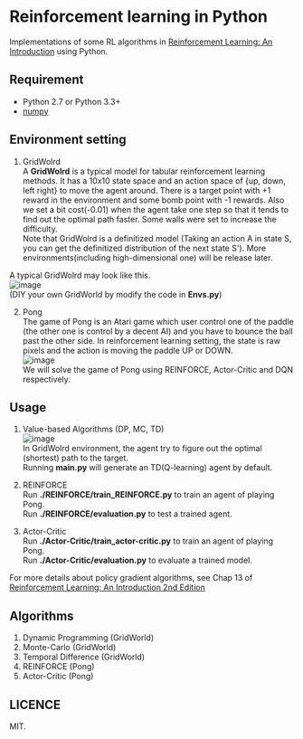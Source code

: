 # Reinforcement learning in Python  

Implementations of some RL algorithms in [Reinforcement Learning: An Introduction](http://webdocs.cs.ualberta.ca/~sutton/book/the-book.html) using Python.  


## Requirement  
* Python 2.7 or Python 3.3+  
* [numpy](http://www.numpy.org/)   

## Environment setting  
1. GridWolrd  
A **GridWolrd** is a typical model for tabular reinforcement learning methods. It has a 10x10 state space and an action space of {up, down, left right} to move the agent around. There is a target point with +1 reward in the environment and some bomb point with -1 rewards. Also we set a bit cost(-0.01) when the agent take one step so that it tends to find out the optimal path faster. Some walls were set to increase the difficulty.   
Note that GridWolrd is a definitized model (Taking an action A in state S, you can get the definitized distribution of the next state S'). More environments(including high-dimensional one) will be release later.  

A typical GridWolrd may look like this.   
![image](https://github.com/borgwang/reinforce_py/raw/master/imgs/grid.png)  
(DIY your own GridWorld by modify the code in **Envs.py**)  

2. Pong  
The game of Pong is an Atari game which user control one of the paddle (the other one is control by a decent AI) and you have to bounce the ball past the other side. In reinforcement learning setting, the state is raw pixels and the action is moving the paddle UP or DOWN.  
![image](https://github.com/borgwang/reinforce_py/raw/master/imgs/pong.png)  
We will solve the game of Pong using REINFORCE, Actor-Critic and DQN respectively.  

## Usage  
1. Value-based Algorithms (DP, MC, TD)  
![image](https://github.com/borgwang/reinforce_py/raw/master/imgs/usage.png)   
In GridWolrd environment, the agent try to figure out the optimal (shortest) path to the target.   
Running **main.py** will generate an TD(Q-learning) agent by default.  

2. REINFORCE  
Run **./REINFORCE/train_REINFORCE.py** to train an agent of playing Pong.  
Run **./REINFORCE/evaluation.py** to test a trained agent.  

3. Actor-Critic  
Run **./Actor-Critic/train_actor-critic.py** to train an agent of playing Pong.  
Run **./Actor-Critic/evaluation.py** to evaluate a trained model.  

For more details about policy gradient algorithms, see Chap 13 of  [Reinforcement Learning: An Introduction 2nd Edition](http://webdocs.cs.ualberta.ca/~sutton/book/the-book.html)  

## Algorithms  
1. Dynamic Programming (GridWorld)  
2. Monte-Carlo (GridWorld)  
3. Temporal Difference (GridWorld)
4. REINFORCE (Pong)
5. Actor-Critic (Pong)  


## LICENCE  
MIT.
